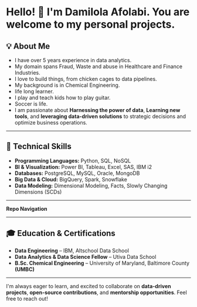 # Hello! 👋 I'm Damilola Afolabi. You are welcome to my personal projects.

## 💡 About Me
- I have over 5 years experience in data analytics.
- My domain spans Fraud, Waste and abuse in Healthcare and Finance Industries.
- I love to build things, from chicken cages to data pipelines.
- My background is in Chemical Engineering.
- life long learner.
- I play and teach kids how to play guitar.
- Soccer is life.
- I am passionate about **Harnessing the power of data**, **Learning new tools**, and **leveraging data-driven solutions** to strategic decisions and optimize business operations.

---

## 🔧 Technical Skills
- **Programming Languages:** Python, SQL, NoSQL  
- **BI & Visualization:** Power BI, Tableau, Excel, SAS, IBM i2  
- **Databases:** PostgreSQL, MySQL, Oracle, MongoDB  
- **Big Data & Cloud:** BigQuery, Spark, Snowflake  
- **Data Modeling:** Dimensional Modeling, Facts, Slowly Changing Dimensions (SCDs)

--- 
**Repo Navigation**


---

## 🎓 Education & Certifications
- **Data Engineering** – IBM, Altschool Data School
- **Data Analytics & Data Science Fellow** – Utiva Data School  
- **B.Sc. Chemical Engineering** – University of Maryland, Baltimore County **(UMBC)**  

---

I'm always eager to learn, and excited to collaborate on **data-driven projects**, **open-source contributions**, and **mentorship opportunities**. Feel free to reach out!
